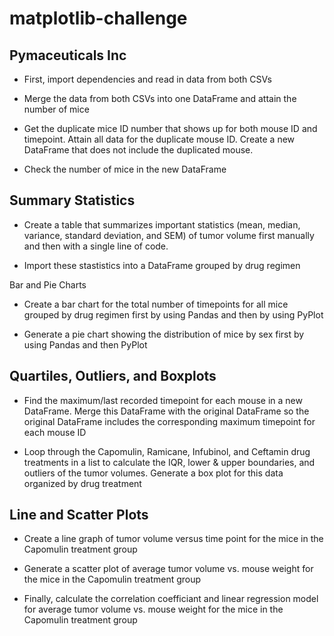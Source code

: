 # matplotlib-challenge
 ## Pymaceuticals Inc

* First, import dependencies and read in data from both CSVs

* Merge the data from both CSVs into one DataFrame and attain the number of mice

* Get the duplicate mice ID number that shows up for both mouse ID and timepoint. Attain all data for the duplicate mouse ID. Create a new DataFrame that does not include the duplicated mouse. 

* Check the number of mice in the new DataFrame

 ## Summary Statistics

* Create a table that summarizes important statistics (mean, median, variance, standard deviation, and SEM) of tumor volume first manually and then with a single line of code.

* Import these stastistics into a DataFrame grouped by drug regimen

Bar and Pie Charts

* Create a bar chart for the total number of timepoints for all mice grouped by drug regimen first by using Pandas and then by using PyPlot

* Generate a pie chart showing the distribution of mice by sex first by using Pandas and then PyPlot

 ## Quartiles, Outliers, and Boxplots

* Find the maximum/last recorded timepoint for each mouse in a new DataFrame. Merge this DataFrame with the original DataFrame so the original DataFrame includes the corresponding maximum timepoint for each mouse ID

* Loop through the Capomulin, Ramicane, Infubinol, and Ceftamin drug treatments in a list to calculate the IQR, lower & upper boundaries, and outliers of the tumor volumes. Generate a box plot for this data organized by drug treatment

## Line and Scatter Plots

* Create a line graph of tumor volume versus time point for the mice in the Capomulin treatment group

* Generate a scatter plot of average tumor volume vs. mouse weight for the mice in the Capomulin treatment group

* Finally, calculate the correlation coefficiant and linear regression model for average tumor volume vs. mouse weight for the mice in the Capomulin treatment group


 
